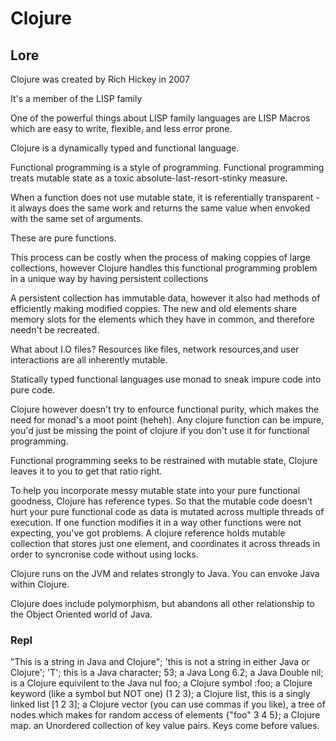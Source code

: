 # Clojure

## Lore

Clojure was created by Rich Hickey in 2007

It's a member of the LISP family 

One of the powerful things about LISP family languages are LISP Macros which are easy to write, flexible, and less error prone. 

Clojure is a dynamically typed and functional language. 

Functional programming is a style of programming. Functional programming treats mutable state as a toxic absolute-last-resort-stinky measure. 

When a function does not use mutable state, it is referentially transparent - it always does the same work and returns the same value when envoked with the same set of arguments. 

These are pure functions. 

This process can be costly when the process of making coppies of large collections, however Clojure handles this functional programming problem in a unique way by having persistent collections

A persistent collection has immutable data, however it also had methods of efficiently making modified coppies. The new and old elements share memory slots for the elements which they have in common, and therefore needn't be recreated. 

What about I.O files? Resources like files, network resources,and user interactions are all inherently mutable. 

Statically typed functional languages use monad to sneak impure code into pure code.

Clojure however doesn't try to enfource functional purity, which makes the need for monad's a moot point (heheh). Any clojure function can be impure, you'd just be missing the point of clojure if you don't use it for functional programming. 

Functional programming seeks to be restrained with mutable state, Clojure leaves it to you to get that ratio right. 

To help you incorporate messy mutable state into your pure functional goodness, Clojure has reference types. So that the mutable code doesn't hurt your pure functional code as data is mutated across multiple threads of execution. If one function modifies it in a way other functions were not expecting, you've got problems.
A clojure reference holds mutable collection that stores just one element, and coordinates it across threads in order to syncronise code without using locks. 

Clojure runs on the JVM and relates strongly to Java. You can envoke Java within Clojure.

Clojure does include polymorphism, but abandons all other relationship to the Object Oriented world of Java.

### Repl 

"This is a string in Java and Clojure";
'this is not a string in either Java or Clojure';
'T'; this is a Java character;
53; a Java Long
6.2; a Java Double
nil; is a Clojure equivilent to the Java nul
foo; a Clojure symbol
:foo; a Clojure keyword (like a symbol but NOT one)
(1 2 3); a Clojure list, this is a singly linked list
[1 2 3]; a Clojure vector (you can use commas if you like), a tree of nodes which makes for random access of elements
{"foo" 3 4 5}; a Clojure map. an Unordered collection of key value pairs. Keys come before values. 